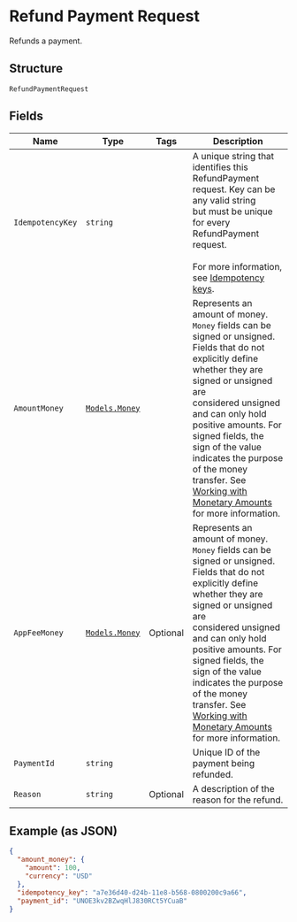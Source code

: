 
# Refund Payment Request

Refunds a payment.

## Structure

`RefundPaymentRequest`

## Fields

| Name | Type | Tags | Description |
|  --- | --- | --- | --- |
| `IdempotencyKey` | `string` |  | A unique string that identifies this RefundPayment request. Key can be any valid string<br>but must be unique for every RefundPayment request.<br><br>For more information, see [Idempotency keys](https://developer.squareup.com/docs/working-with-apis/idempotency). |
| `AmountMoney` | [`Models.Money`](/doc/models/money.md) |  | Represents an amount of money. `Money` fields can be signed or unsigned.<br>Fields that do not explicitly define whether they are signed or unsigned are<br>considered unsigned and can only hold positive amounts. For signed fields, the<br>sign of the value indicates the purpose of the money transfer. See<br>[Working with Monetary Amounts](https://developer.squareup.com/docs/build-basics/working-with-monetary-amounts)<br>for more information. |
| `AppFeeMoney` | [`Models.Money`](/doc/models/money.md) | Optional | Represents an amount of money. `Money` fields can be signed or unsigned.<br>Fields that do not explicitly define whether they are signed or unsigned are<br>considered unsigned and can only hold positive amounts. For signed fields, the<br>sign of the value indicates the purpose of the money transfer. See<br>[Working with Monetary Amounts](https://developer.squareup.com/docs/build-basics/working-with-monetary-amounts)<br>for more information. |
| `PaymentId` | `string` |  | Unique ID of the payment being refunded. |
| `Reason` | `string` | Optional | A description of the reason for the refund. |

## Example (as JSON)

```json
{
  "amount_money": {
    "amount": 100,
    "currency": "USD"
  },
  "idempotency_key": "a7e36d40-d24b-11e8-b568-0800200c9a66",
  "payment_id": "UNOE3kv2BZwqHlJ830RCt5YCuaB"
}
```

